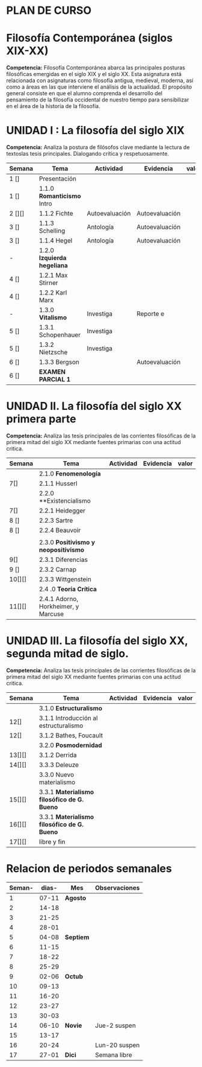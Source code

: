 # PLAN DE CURSO 


# Filosofía Contemporánea (siglos XIX-XX)



**Competencia:** Filosofía Contemporánea abarca las principales posturas filosóficas
emergidas en el siglo XIX y el siglo XX. Esta asignatura está relacionada con
asignaturas como filosofía antigua, medieval, moderna, así como a áreas en las
que interviene el análisis de la actualidad. El propósito general consiste en
que el alumno comprenda el desarrollo del pensamiento de la filosofía occidental
de nuestro tiempo para sensibilizar en el área de la historia de la filosofía.

# UNIDAD I : La filosofía del siglo XIX

**Competencia:** Analiza la postura de filósofos clave mediante la lectura de
textoslas tesis principales. Dialogando crítica y respetuosamente.


| Semana | Tema                          | Actividad      | Evidencia       | valor |
|--------|-------------------------------|----------------|-----------------|-------|
| 1 []   | Presentación                  |                |                 |       |
| 1 []   | 1.1.0 **Romanticismo** Intro  |                |                 |       |
| 2 [][] | 1.1.2 Fichte                  | Autoevaluación | Autoevaluación  |       |
| 3 []   | 1.1.3 Schelling               | Antología      | Autoevaluación  |       |
| 3 []   | 1.1.4 Hegel                   | Antología      | Autoevaluación  |       |
| -      | 1.2.0 **Izquierda hegeliana** |                |                 |       |
| 4 []   | 1.2.1 Max Stirner             |                |                 |       |
| 4 []   | 1.2.2 Karl Marx               |                |                 |       |
| -      | 1.3.0 **Vitalismo**           | Investiga      | Reporte e       |       |
| 5 []   | 1.3.1 Schopenhauer            | Investiga      |                 |       |
| 5 []   | 1.3.2 Nietzsche               | Investiga      |                 |       |
| 6 []   | 1.3.3 Bergson                 |                | Autoevaluación  |       |
| 6 []   | **EXAMEN PARCIAL 1**          |                |                 |       |



# UNIDAD II. La filosofía del siglo XX primera parte
**Competencia:** Analiza las tesis principales de las corrientes filosóficas de
la  primera mitad del siglo XX mediante fuentes primarias con una actitud
critica.


| Semana | Tema                                   | Actividad | Evidencia | valor |
|--------|----------------------------------------|-----------|-----------|-------|
|        | 2.1.0 **Fenomenología**                |           |           |       |
| 7[]    | 2.1.1 Husserl                          |           |           |       |
|        | 2.2.0 **Existencialismo                |           |           |       |
| 7[]    | 2.2.1 Heidegger                        |           |           |       |
| 8 []   | 2.2.3 Sartre                           |           |           |       |
| 8 []   | 2.2.4 Beauvoir                         |           |           |       |
|        |                                        |           |           |       |
|        | 2.3.0 **Positivismo y neopositivismo** |           |           |       |
| 9[]    | 2.3.1 Diferencias                      |           |           |       |
| 9 []   | 2.3.2 Carnap                           |           |           |       |
| 10[][] | 2.3.3 Wittgenstein                     |           |           |       |
|        | 2.4 .0 **Teoría Crítica**              |           |           |       |
| 11[][] | 2.4.1 Adorno, Horkheimer, y Marcuse    |           |           |       |



# UNIDAD III. La filosofía del siglo XX, segunda mitad de siglo.
**Competencia:** Analiza las tesis principales de las corrientes filosóficas de
la primera mitad del siglo XX mediante fuentes primarias con una actitud
critica.

| Semana | Tema                                          | Actividad | Evidencia | valor |
|--------|-----------------------------------------------|-----------|-----------|-------|
|        | 3.1.0 **Estructuralismo**                     |           |           |       |
| 12[]   | 3.1.1 Introducción al estructuralismo         |           |           |       |
| 12[]   | 3.1.2 Bathes, Foucault                        |           |           |       |
|        | 3.2.0 **Posmodernidad**                       |           |           |       |
| 13[][] | 3.1.2 Derrida                                 |           |           |       |
| 14[][] | 3.3.3 Deleuze                                 |           |           |       |
|        | 3.3.0 Nuevo materialismo                      |           |           |       |
| 15[][] | 3.3.1 **Materialismo filosófico de G. Bueno** |           |           |       |
| 16[][] | 3.3.1 **Materialismo filosófico de G. Bueno** |           |           |       |
| 17[][] | libre y fin                                   |           |           |       |




# Relacion de periodos semanales 



| Seman- | dias- | Mes         | Observaciones    |
|--------|-------|-------------|------------------|
| 1      | 07-11 | **Agosto**  |                  |
| 2      | 14-18 |             |                  |
| 3      | 21-25 |             |                  |
| 4      | 28-01 |             |                  |
| 5      | 04-08 | **Septiem** |                  |
| 6      | 11-15 |             |                  |
| 7      | 18-22 |             |                  |
| 8      | 25-29 |             |                  |
| 9      | 02-06 | **Octub**   |                  |
| 10     | 09-13 |             |                  |
| 11     | 16-20 |             |                  |
| 12     | 23-27 |             |                  |
| 13     | 30-03 |             |                  |
| 14     | 06-10 | **Novie**   | Jue-2 suspen     |
| 15     | 13-17 |             |                  |
| 16     | 20-24 |             | Lun-20 suspen    |
| 17     | 27-01 | **Dici**    | Semana libre     |






